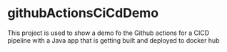 # githubActionsCiCdDemo
This project is used to show a demo fo the Github actions for a CICD pipeline with a Java app that is getting built and deployed to docker hub

